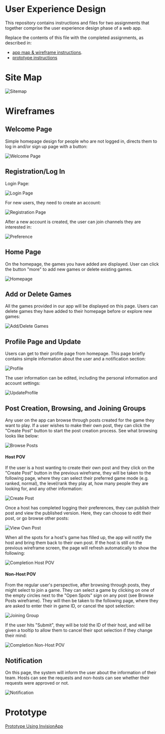 # User Experience Design

This repository contains instructions and files for two assignments that together comprise the user experience design phase of a web app.

Replace the contents of this file with the completed assignments, as described in:

- [app map & wireframe instructions](instructions-0a-app-map-wireframes.md).
- [prototype instructions](instructions-0b-prototyping.md)

# Site Map

![Sitemap](ux-design/Sitemap.png)

# Wireframes

## Welcome Page

Simple homepage design for people who are not logged in, directs them to log in and/or sign up page with a button:

![Welcome Page](ux-design/welcome.png)

## Registration/Log In

Login Page:

![Login Page](ux-design/login.png)

For new users, they need to create an account:

![Registration Page](ux-design/signup.png)

After a new account is created, the user can join channels they are interested in:

![Preference](ux-design/Preference.png)

## Home Page

On the homepage, the games you have added are displayed. User can click the button "more" to add new games or delete existing games. 

![Homepage](ux-design/homepage.png)

## Add or Delete Games

All the games provided in our app will be displayed on this page. Users can delete games they have added to their homepage before or explore new games:

![Add/Delete Games](ux-design/add-or-delete-games.png)

## Profile Page and Update

Users can get to their profile page from homepage. This page briefly contains simple information about the user and a notification section:

![Profile](ux-design/profile.png)

The user information can be edited, including the personal information and account settings:

![UpdateProfile](ux-design/update-profile.png)

## Post Creation, Browsing, and Joining Groups

Any user on the app can browse through posts created for the game they want to play. If a user wishes to make their own post, they can click the "Create Post" button to start the post creation process. See what browsing looks like below:

![Browse Posts](ux-design/browse-posts.png)

#### Host POV

If the user is a host wanting to create their own post and they click on the "Create Post" button in the previous wireframe, they will be taken to the following page, where they can select their preferred game mode (e.g. ranked, normal), the level/rank they play at, how many people they are looking for, and any other information:

![Create Post](ux-design/create-post.png)

Once a host has completed logging their preferences, they can publish their post and view the published version. Here, they can choose to edit their post, or go browse other posts:

![View Own Post](ux-design/view-own-post.png)

When all the spots for a host's game has filled up, the app will notify the host and bring them back to their own post. If the host is still on the previous wireframe screen, the page will refresh automatically to show the following:

![Completion Host POV](ux-design/completion-host-pov.png)

#### Non-Host POV

From the regular user's perspective, after browsing through posts, they might select to join a game. They can select a game by clicking on one of the empty circles next to the "Open Spots" sign on any post (see Browse Posts wireframe). They will then be taken to the following page, where they are asked to enter their in game ID, or cancel the spot selection:

![Joining Group](ux-design/after-joining-group.png)

If the user hits "Submit", they will be told the ID of their host, and will be given a tooltip to allow them to cancel their spot selection if they change their mind:

![Completion Non-Host POV](ux-design/journey-completion.png)

## Notification

On this page, the system will inform the user about the information of their team. Hosts can see the requests and non-hosts can see whether their requests were approved or not.

![Notification](ux-design/notification.png)

# Prototype
[Prototype Using InvisionApp](https://juntaozhu991694.invisionapp.com/console/share/YQJTRS4PNZ9)